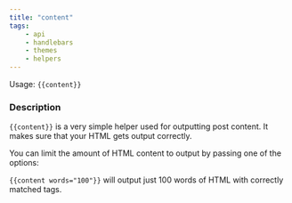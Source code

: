 ```yaml
---
title: "content"
tags:
    - api
    - handlebars
    - themes
    - helpers
---
```


Usage: `{{content}}`

### Description

`{{content}}` is a very simple helper used for outputting post content. It makes sure that your HTML gets output correctly.

You can limit the amount of HTML content to output by passing one of the options:

`{{content words="100"}}` will output just 100 words of HTML with correctly matched tags.
